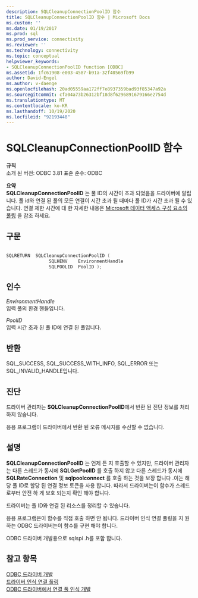```yaml
---
description: SQLCleanupConnectionPoolID 함수
title: SQLCleanupConnectionPoolID 함수 | Microsoft Docs
ms.custom: ''
ms.date: 01/19/2017
ms.prod: sql
ms.prod_service: connectivity
ms.reviewer: ''
ms.technology: connectivity
ms.topic: conceptual
helpviewer_keywords:
- SQLCleanupConnectionPoolID function [ODBC]
ms.assetid: 1fc61908-e003-4587-b91a-32f40569fb99
author: David-Engel
ms.author: v-daenge
ms.openlocfilehash: 20ad05559aa172ff7e8937359bad93f85347a92a
ms.sourcegitcommit: cfa04a73b26312bf18d8f6296891679166e2754d
ms.translationtype: MT
ms.contentlocale: ko-KR
ms.lasthandoff: 10/19/2020
ms.locfileid: "92193448"
---
```

# <a name="sqlcleanupconnectionpoolid-function"></a>SQLCleanupConnectionPoolID 함수
**규칙**  
 소개 된 버전: ODBC 3.81 표준 준수: ODBC  
  
 **요약**  
 **SQLCleanupConnectionPoolID** 는 풀 ID의 시간이 초과 되었음을 드라이버에 알립니다. 풀 id와 연결 된 풀의 모든 연결이 시간 초과 될 때마다 풀 ID가 시간 초과 될 수 있습니다. 연결 제한 시간에 대 한 자세한 내용은 [Microsoft 데이터 액세스 구성 요소의 풀링](/previous-versions/ms810829(v=msdn.10)) 을 참조 하세요.  
  
## <a name="syntax"></a>구문  
  
```cpp
  
SQLRETURN  SQLCleanupConnectionPoolID (  
                SQLHENV    EnvironmentHandle  
                SQLPOOLID  PoolID );  
```  
  
## <a name="arguments"></a>인수  
 *EnvironmentHandle*  
 입력 풀의 환경 핸들입니다.  
  
 *PoolID*  
 입력 시간 초과 된 풀 ID에 연결 된 풀입니다.  
  
## <a name="returns"></a>반환  
 SQL_SUCCESS, SQL_SUCCESS_WITH_INFO, SQL_ERROR 또는 SQL_INVALID_HANDLE입니다.  
  
## <a name="diagnostics"></a>진단  
 드라이버 관리자는 **SQLCleanupConnectionPoolID**에서 반환 된 진단 정보를 처리 하지 않습니다.  
  
 응용 프로그램이 드라이버에서 반환 된 오류 메시지를 수신할 수 없습니다.  
  
## <a name="remarks"></a>설명  
 **SQLCleanupConnectionPoolID** 는 언제 든 지 호출할 수 있지만, 드라이버 관리자는 다른 스레드가 동시에 **SQLGetPoolID** 를 호출 하지 않고 다른 스레드가 동시에 **SQLRateConnection** 및 **sqlpoolconnect** 를 호출 하는 것을 보장 합니다 .이는 해당 풀 ID로 할당 된 연결 정보 토큰을 사용 합니다. 따라서 드라이버는이 함수가 스레드로부터 안전 하 게 보호 되는지 확인 해야 합니다.  
  
 드라이버는 풀 ID와 연결 된 리소스를 정리할 수 있습니다.  
  
 응용 프로그램은이 함수를 직접 호출 하면 안 됩니다. 드라이버 인식 연결 풀링을 지 원하는 ODBC 드라이버는이 함수를 구현 해야 합니다.  
  
 ODBC 드라이버 개발용으로 sqlspi .h를 포함 합니다.  
  
## <a name="see-also"></a>참고 항목  
 [ODBC 드라이버 개발](../../../odbc/reference/develop-driver/developing-an-odbc-driver.md)   
 [드라이버 인식 연결 풀링](../../../odbc/reference/develop-app/driver-aware-connection-pooling.md)   
 [ODBC 드라이버에서 연결 풀 인식 개발](../../../odbc/reference/develop-driver/developing-connection-pool-awareness-in-an-odbc-driver.md)